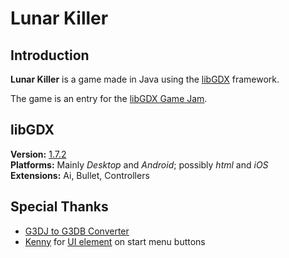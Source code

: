 Lunar Killer
============


Introduction
------------

**Lunar Killer** is a game made in Java using the [libGDX][libGDX_Url] framework.

The game is an entry for the [libGDX Game Jam][jamUrl].

[libGDX_Url]: http://www.badlogicgames.com/wordpress/
[jamUrl]:     http://itch.io/jam/libgdxjam "More info about the Jam"


libGDX
------

**Version:** [1.7.2][libGDX_Version]  
**Platforms:** Mainly *Desktop* and *Android*; possibly *html* and *iOS*  
**Extensions:** Ai, Bullet, Controllers

[libGDX_Version]: http://www.badlogicgames.com/wordpress/?p=3862 "Version info"


Special Thanks
--------------

- [G3DJ to G3DB Converter][convertUrl]
- [Kenny][kennyUrl] for [UI element][uiUrl] on start menu buttons

[convertUrl]: https://github.com/Dancovich/libgdx_g3db_converter "Github page"
[kennyUrl]:   http://kenney.nl/ "Kenny's Website"
[uiUrl]:      http://www.microbasic.net/2014/05/free-cc0-ui-elements-to-be-used-in-your-libgdx-games/
              "Website where UI element was acquired"
